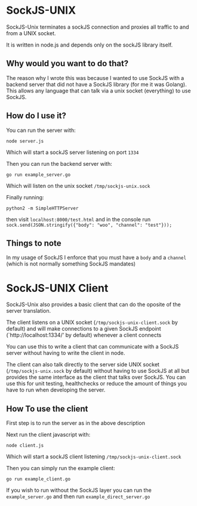 # SockJS-UNIX

SockJS-Unix terminates a sockJS connection and proxies all traffic to and from a UNIX socket.

It is written in node.js and depends only on the sockJS library itself.

## Why would you want to do that?

The reason why I wrote this was because I wanted to use SockJS with a backend server that did not have a SockJS library (for me it was Golang).
This allows any language that can talk via a unix socket (everything) to use SockJS.

## How do I use it?

You can run the server with:

    node server.js

Which will start a sockJS server listening on port `1334`

Then you can run the backend server with:

    go run example_server.go

Which will listen on the unix socket `/tmp/sockjs-unix.sock` 

Finally running:

    python2 -m SimpleHTTPServer

then visit `localhost:8000/test.html` and in the console run `sock.send(JSON.stringify({"body": "woo", "channel": "test"}));`

## Things to note

In my usage of SockJS I enforce that you must have a `body` and a `channel` (which is not normally something SockJS mandates)


# SockJS-UNIX Client

SockJS-Unix also provides a basic client that can do the oposite of the server translation.

The client listens on a UNIX socket (`/tmp/sockjs-unix-client.sock` by default) and 
will make connections to a given SockJS endpoint (`http://localhost:1334/' by default) whenever a client connects

You can use this to write a client that can communicate with a SockJS server without having to write the client in node.

The client can also talk directly to the server side UNIX socket (`/tmp/sockjs-unix.sock` by default) without having to use SockJS at all but provides the same interface
as the client that talks over SockJS. You can use this for unit testing, healthchecks or reduce the amount of things you have to run when developing the server.

## How To use the client

First step is to run the server as in the above description

Next run the client javascript with:

    node client.js

Which will start a sockJS client listening `/tmp/sockjs-unix-client.sock`

Then you can simply run the example client:

    go run example_client.go

If you wish to run without the SockJS layer you can run the `example_server.go` and then run `example_direct_server.go`
